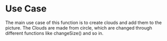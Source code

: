 # Use Case

The main use case of this function is to create clouds and add them to the picture.
The Clouds are made from circle, which are changed through different functions like changeSize() and so in.


